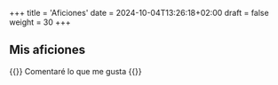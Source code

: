 +++
title = 'Aficiones'
date = 2024-10-04T13:26:18+02:00
draft = false
weight = 30
+++

## Mis aficiones


{{<color>}} Comentaré lo que me gusta {{</color>}}
